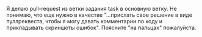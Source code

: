 Я делаю pull-request из ветки задания task в основную ветку. Не понимаю, что еще нужно в качестве "...прислать свое решение в виде пуллреквеста, чтобы я могу давать комментарии по коду и прикладывать скриншоты ошибок". Поясните "на пальцах" пожалуйста.
